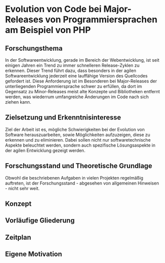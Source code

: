 # Evolution von Code bei Major-Releases von Programmiersprachen am Beispiel von PHP

## Forschungsthema

In der Softwareentwicklung, gerade im Bereich der Webentwicklung, ist seit einigen Jahren ein Trend zu immer schnelleren Release-Zyklen zu erkennen. Dieser Trend führt dazu, dass besonders in der agilen Softwareentwicklung
jederzeit eine lauffähige Version des Quellcodes gefordert ist. Diese Anforderung ist im Besonderen bei Major-Releases der unterliegenden Programmiersprache schwer zu erfüllen, da dort im Gegensatz zu Minor-Releases meist alte Konzepte und Bibliotheken entfernt werden, was wiederrum umfangreiche Änderungen im Code nach sich ziehen kann.

## Zielsetzung und Erkenntnisinteresse

Ziel der Arbeit ist es, mögliche Schwierigkeiten bei der Evolution von Software herauszuarbeiten, sowie Möglichkeiten aufzuzeigen, diese zu erkennen und zu eliminieren. Dabei sollen nicht nur softwaretechnische Aspekte beleuchtet werden, sondern auch spezifische Lösungsaspekte in der agilen Entwicklung gezeigt werden.

## Forschungsstand und Theoretische Grundlage

Obwohl die beschriebenen Aufgaben in vielen Projekten regelmäßig auftreten, ist der Forschungsstand - abgesehen von allgemeinen Hinweisen - nicht sehr weit.

## Konzept

## Vorläufige Gliederung

## Zeitplan

## Eigene Motivation
